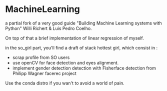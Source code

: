 # MachineLearning
a partial fork of a very good guide "Building Machine Learning systems with Python" Willi Richert & Luis Pedro Coelho.

On top of that a brief implementation of linear regression of myself.

in the so_girl part, you'll find a draft of stack hottest girl, which consist in :

- scrap profile from SO users
- use openCV for face detection and eyes alignment.
- implement gender detection detection with Fisherface detection from Philipp Wagner facerec project

Use the conda distro if you wan't to avoid a world of pain.
